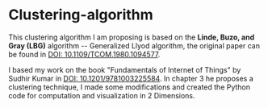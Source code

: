 # Clustering-algorithm

This clustering algorithm I am proposing is based on the <b>Linde, Buzo, and Gray (LBG)</b> algorithm -- Generalized Llyod algorithm, the original paper can be found in [DOI: 10.1109/TCOM.1980.1094577](https://ieeexplore.ieee.org/document/1094577).

I based my work on the book "Fundamentals of Internet of Things" by Sudhir Kumar in [DOI: 10.1201/9781003225584](https://www.taylorfrancis.com/books/mono/10.1201/9781003225584/fundamentals-internet-things-sudhir-kumar). In chapter 3 he proposes a clustering technique, I made some modifications and created the Python code for computation and visualization in 2 Dimensions. 
